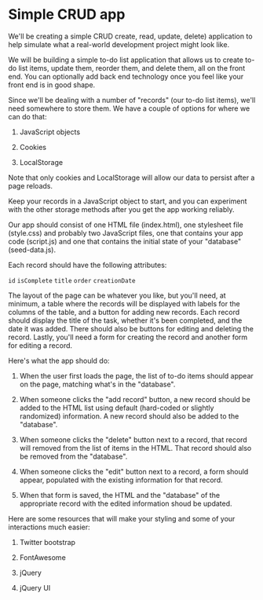 # Simple CRUD app

We'll be creating a simple CRUD create, read, update, delete) application to help simulate what a real-world development project might look like.

We will be building a simple to-do list application that allows us to create to-do list items, update them, reorder them, and delete them, all on the front end. You can optionally add back end technology once you feel like your front end is in good shape.

Since we'll be dealing with a number of "records" (our to-do list items), we'll need somewhere to store them. We have a couple of options for where we can do that:

1) JavaScript objects

2) Cookies

3) LocalStorage  

Note that only cookies and LocalStorage will allow our data to persist after a page reloads.

Keep your records in a JavaScript object to start, and you can experiment with the other storage methods after you get the app working reliably.

Our app should consist of one HTML file (index.html), one stylesheet file (style.css) and probably two JavaScript files, one that contains your app code (script.js) and one that contains the initial state of your "database" (seed-data.js).

Each record should have the following attributes:

<code>id</code>
<code>isComplete</code>
<code>title</code>
<code>order</code>
<code>creationDate</code>

The layout of the page can be whatever you like, but you'll need, at minimum, a table where the records will be displayed with labels for the columns of the table, and a button for adding new records. Each record should display the title of the task, whether it's been completed, and the date it was added. There should also be buttons for editing and deleting the record. Lastly, you'll need a form for creating the record and another form for editing a record.


Here's what the app should do:

1) When the user first loads the page, the list of to-do items should appear on the page, matching what's in the "database".

2) When someone clicks the "add record" button, a new record should be added to the HTML list using default (hard-coded or slightly randomized) information. A new record should also be added to the "database".

3) When someone clicks the "delete" button next to a record, that record will removed from the list of items in the HTML. That record should also be removed from the "database".

4) When someone clicks the "edit" button next to a record, a form should appear, populated with the existing information for that record.

5) When that form is saved, the HTML and the "database" of the appropriate record with the edited information shoud be updated.



Here are some resources that will make your styling and some of your interactions much easier:

1) Twitter bootstrap

2) FontAwesome

3) jQuery

4) jQuery UI